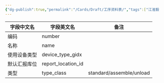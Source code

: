 ```yaml
---
{"dg-publish":true,"permalink":"/Cards/Draft/工序资料表/","tags":["江淮毅昌/蝶创I-MES/MES"]}
---
```




| **字段中文名** | **字段英文名**          | **备注**                                    |
| --------- | ------------------ | ----------------------------------------- |
| 编码        | number             |                                           |
| 名称        | name               |                                           |
| 使用设备类型    | device_type_gidx   |                                           |
| 默认汇报库位    | report_location_id |                                           |
| 类型        | type_class         | standard/assemble/unload |
